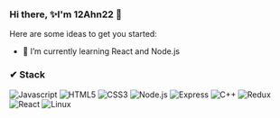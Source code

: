 ### Hi there, ✨I'm 12Ahn22 👋

Here are some ideas to get you started:

- 🌱 I’m currently learning React and Node.js

### ✔ Stack
![Javascript](https://img.shields.io/badge/Javascript-F7DF1E?style=flat-square&logo=Javascript&logoColor=white) ![HTML5](https://img.shields.io/badge/HTML5-E34F26?style=flat-square&logo=HTML5&logoColor=white) ![CSS3](https://img.shields.io/badge/CSS3-1572B6?style=flat-square&logo=CSS3&logoColor=white) ![Node.js](https://img.shields.io/badge/Node.js-339933?style=flat-square&logo=Node.js&logoColor=white) ![Express](https://img.shields.io/badge/Express-000000?style=flat-square&logo=Express&logoColor=white) ![C++](https://img.shields.io/badge/C++-00599C?style=flat-square&logo=C++&logoColor=white) ![Redux](https://img.shields.io/badge/Redux-764ABC?style=flat-square&logo=Redux&logoColor=white) ![React](https://img.shields.io/badge/React-61DAFB?style=flat-square&logo=React&logoColor=white) ![Linux](https://img.shields.io/badge/Linux-FCC624?style=flat-square&logo=Linux&logoColor=white)
